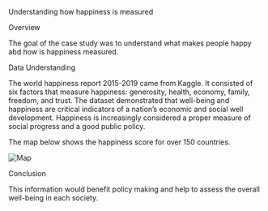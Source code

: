 Understanding how happiness is measured

Overview

The goal of the case study was to understand what makes people happy abd how is happiness measured.

Data Understanding

The world happiness report 2015-2019 came from Kaggle. It consisted of six factors that measure happiness: generosity, health, economy, family, freedom, and trust. The dataset demonstrated that well-being and happiness are critical indicators of a nation’s economic and social well development. Happiness is increasingly considered a proper measure of social progress and a good public policy.

The map below shows the happiness score for over 150 countries.

![Map](https://github.com/Cathyann174/world_happiness_case_study/assets/126407081/548bf1db-4e8b-4837-8f61-4ae07470abc8)

Conclusion

This information would benefit policy making and help to assess the overall well-being in each society.  


